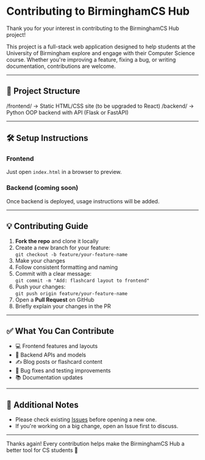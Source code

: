 # Contributing to BirminghamCS Hub

Thank you for your interest in contributing to the BirminghamCS Hub project!

This project is a full-stack web application designed to help students at the University of Birmingham explore and engage with their Computer Science course. Whether you're improving a feature, fixing a bug, or writing documentation, contributions are welcome.

---

## 📁 Project Structure

/frontend/ → Static HTML/CSS site (to be upgraded to React)
/backend/ → Python OOP backend with API (Flask or FastAPI)


---

## 🛠️ Setup Instructions

### Frontend
Just open `index.html` in a browser to preview.

### Backend (coming soon)
Once backend is deployed, usage instructions will be added.

---

## 💡 Contributing Guide

1. **Fork the repo** and clone it locally
2. Create a new branch for your feature:  
   `git checkout -b feature/your-feature-name`
3. Make your changes
4. Follow consistent formatting and naming
5. Commit with a clear message:  
   `git commit -m "Add: flashcard layout to frontend"`
6. Push your changes:  
   `git push origin feature/your-feature-name`
7. Open a **Pull Request** on GitHub
8. Briefly explain your changes in the PR

---

## ✅ What You Can Contribute

- 💻 Frontend features and layouts
- 🐍 Backend APIs and models
- ✍️ Blog posts or flashcard content
- 🧪 Bug fixes and testing improvements
- 📚 Documentation updates

---

## 📎 Additional Notes

- Please check existing [Issues](../../issues) before opening a new one.
- If you're working on a big change, open an Issue first to discuss.

---

Thanks again! Every contribution helps make the BirminghamCS Hub a better tool for CS students 🚀
